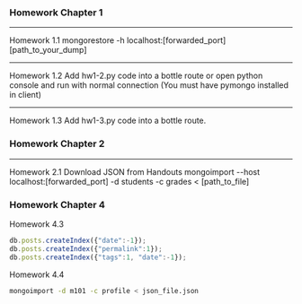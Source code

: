### Homework Chapter 1
***
Homework 1.1
mongorestore -h localhost:[forwarded_port] [path_to_your_dump]
***
Homework 1.2
Add hw1-2.py code into a bottle route or open python console and run with normal connection (You must have pymongo installed in client)
***
Homework 1.3
Add hw1-3.py code into a bottle route.

### Homework Chapter 2
***
Homework 2.1
Download JSON from Handouts
mongoimport --host localhost:[forwarded_port] -d students -c grades < [path_to_file]

### Homework Chapter 4

Homework 4.3

```javascript
db.posts.createIndex({"date":-1});
db.posts.createIndex({"permalink":1});
db.posts.createIndex({"tags":1, "date":-1});
```

Homework 4.4

```bash
mongoimport -d m101 -c profile < json_file.json
```

```javascript

```
